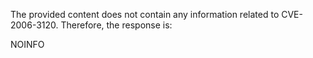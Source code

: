 The provided content does not contain any information related to CVE-2006-3120. Therefore, the response is:

NOINFO